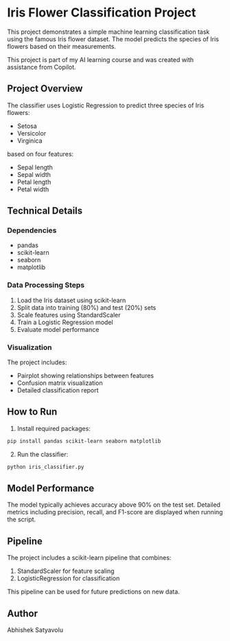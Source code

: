 # Iris Flower Classification Project

This project demonstrates a simple machine learning classification task using the famous Iris flower dataset. The model predicts the species of Iris flowers based on their measurements.

This project is part of my AI learning course and was created with assistance from Copilot.

## Project Overview

The classifier uses Logistic Regression to predict three species of Iris flowers:
- Setosa
- Versicolor
- Virginica

based on four features:
- Sepal length
- Sepal width
- Petal length
- Petal width

## Technical Details

### Dependencies
- pandas
- scikit-learn
- seaborn
- matplotlib

### Data Processing Steps
1. Load the Iris dataset using scikit-learn
2. Split data into training (80%) and test (20%) sets
3. Scale features using StandardScaler
4. Train a Logistic Regression model
5. Evaluate model performance

### Visualization
The project includes:
- Pairplot showing relationships between features
- Confusion matrix visualization
- Detailed classification report

## How to Run

1. Install required packages:
```bash
pip install pandas scikit-learn seaborn matplotlib
```

2. Run the classifier:
```bash
python iris_classifier.py
```

## Model Performance

The model typically achieves accuracy above 90% on the test set. Detailed metrics including precision, recall, and F1-score are displayed when running the script.

## Pipeline

The project includes a scikit-learn pipeline that combines:
1. StandardScaler for feature scaling
2. LogisticRegression for classification

This pipeline can be used for future predictions on new data.

## Author

Abhishek Satyavolu

##